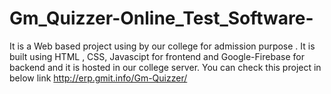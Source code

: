 # Gm_Quizzer-Online_Test_Software- 
It is a Web based project using by our college for admission purpose . It is built using HTML , CSS, Javascipt for frontend and Google-Firebase for backend and it is hosted in our college server.
You can check this project in below link
http://erp.gmit.info/Gm-Quizzer/
